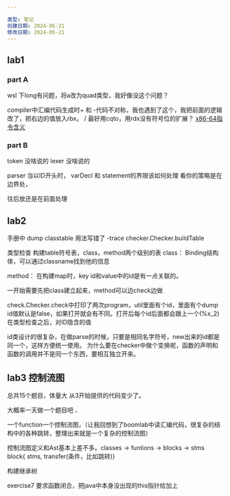 ```yaml
---

类型: 笔记
创建日期: 2024-05-21
修改日期: 2024-05-21
---
```

## lab1
### part A
wsl 下long有问题，将a改为quad类型，我好像没这个问题？

compiler中汇编代码生成时+ 和 -代码不对称，我也遇到了这个，我把前面的逻辑改了，把右边的值放入rbx。 
/ 最好用cqto，用rdx没有符号位的扩展？
[x86-64指令含义](https://web.stanford.edu/class/cs107/resources/x86-64-reference.pdf)
### part B
token 没啥说的
lexer 没啥说的

parser 
当以ID开头时，
varDecl 和 statement的界限该如何处理
看你的策略是在边界处，

往后放还是在前面处理
## lab2
手册中 dump classtable 用法写错了
-trace checker.Checker.buildTable

类型检查
构建table符号表，class，method两个级别的表
class：
Binding结构体，可以通过classname找到他的信息

method：
在构建map时，key id和value中的id是有一点关联的。

一开始需要先把class建立起来，method可以边check边做



check.Checker.check中打印了两次program，util里面有个id，里面有个dump id值默认是false，如果打开就会有不同。打开后每个id后面都会跟上一个(%x_2)
在类型检查之后，对ID隐含的值

id类设计的很复杂，在做parse的时候，只要是相同名字符号，new出来的id都是同一个，这样方便统一使用。
为什么要在checker中做个变换呢，函数的声明和函数的调用并不是同一个东西，要相互独立开来。

## lab3 控制流图
总共15个题目，体量大
从3开始提供的代码变少了。

大概率一天做一个题目吧
、

一个function一个控制流图，（让我回想到了boomlab中读汇编代码，很复杂的结构中的各种跳转，整理出来就是一个复杂的控制流图）

控制流图定义和Ast基本上差不多。classes -> funtions -> blocks -> stms
block{ stms, transfer(条件，比如跳转)}

构建继承树

exercise7 要求函数闭合，把java中本身没出现的this指针给加上
